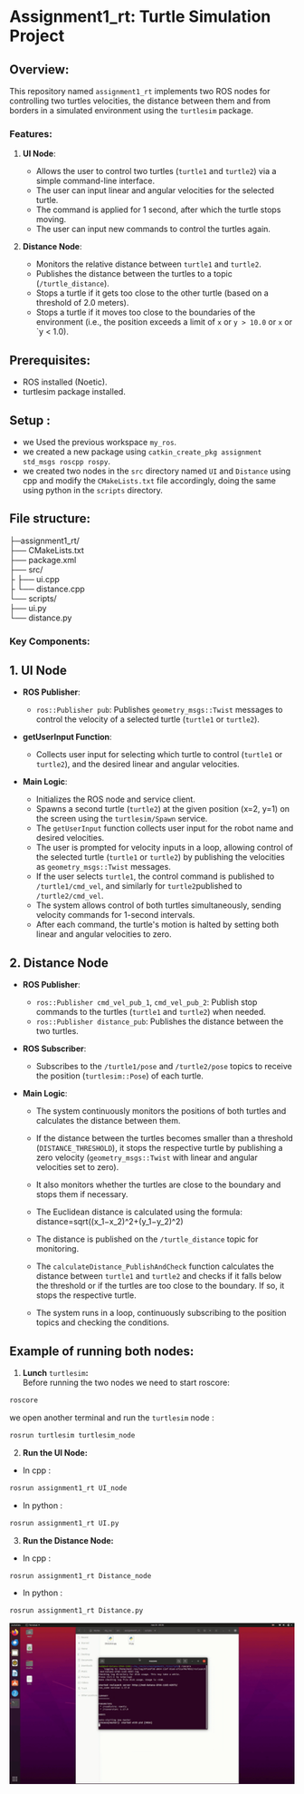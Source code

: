# Assignment1_rt: Turtle Simulation Project

## Overview:

This repository named `assignment1_rt` implements two ROS nodes for controlling two turtles velocities, the distance between them and from borders in a simulated environment using the `turtlesim` package.

### Features:
1. **UI Node**:
   - Allows the user to control two turtles (`turtle1` and `turtle2`) via a simple command-line interface.
   - The user can input linear and angular velocities for the selected turtle.
   - The command is applied for 1 second, after which the turtle stops moving.
   - The user can input new commands to control the turtles again.

2. **Distance Node**:
   - Monitors the relative distance between `turtle1` and `turtle2`.
   - Publishes the distance between the turtles to a topic (`/turtle_distance`).
   - Stops a turtle if it gets too close to the other turtle (based on a threshold of 2.0 meters).
   - Stops a turtle if it moves too close to the boundaries of the environment (i.e., the position exceeds a limit of `x` or `y > 10.0` or `x` or `y < 1.0).

## Prerequisites:
- ROS installed (Noetic).
- turtlesim package installed.

## Setup : 
- we Used the previous workspace `my_ros`. 
- we created a new package using `catkin_create_pkg assignment std_msgs roscpp rospy`.
- we created two nodes in the `src` directory named `UI` and `Distance` using cpp and modify the `CMakeLists.txt` file accordingly, doing the same using python in the `scripts` directory.

## File structure:

├─assignment1_rt/ <br>
├── CMakeLists.txt <br>
├── package.xml <br>
├── src/ <br>
├    ├── ui.cpp <br>
├    └── distance.cpp <br>
└── scripts/ <br>
     ├── ui.py <br>
     └── distance.py <br>
     
### Key Components:  
      
## 1. **UI Node**
- **ROS Publisher**:
  - `ros::Publisher pub`: Publishes `geometry_msgs::Twist` messages to control the velocity of a selected turtle (`turtle1` or `turtle2`).

- **getUserInput Function**:
  - Collects user input for selecting which turtle to control (`turtle1` or `turtle2`), and the desired linear and angular velocities.
  
- **Main Logic**:
  - Initializes the ROS node and service client.
  - Spawns a second turtle (`turtle2`) at the given position (x=2, y=1) on the screen using the `turtlesim/Spawn` service.
  - The `getUserInput` function collects user input for the robot name and desired velocities.
  - The user is prompted for velocity inputs in a loop, allowing control of the selected turtle (`turtle1` or `turtle2`) by publishing the velocities as `geometry_msgs::Twist` messages.
  - If the user selects `turtle1`, the control command is published to `/turtle1/cmd_vel`, and similarly for `turtle2`published to `/turtle2/cmd_vel`.
  - The system allows control of both turtles simultaneously, sending velocity commands for 1-second intervals.
  - After each command, the turtle's motion is halted by setting both linear and angular velocities to zero.
  
## 2. **Distance Node**
- **ROS Publisher**:
  - `ros::Publisher cmd_vel_pub_1`, `cmd_vel_pub_2`: Publish stop commands to the turtles (`turtle1` and `turtle2`) when needed.
  - `ros::Publisher distance_pub`: Publishes the distance between the two turtles.

- **ROS Subscriber**:
  - Subscribes to the `/turtle1/pose` and `/turtle2/pose` topics to receive the position (`turtlesim::Pose`) of each turtle.

- **Main Logic**:
  - The system continuously monitors the positions of both turtles and calculates the distance between them.
  - If the distance between the turtles becomes smaller than a threshold (`DISTANCE_THRESHOLD`), it stops the respective turtle by publishing a zero velocity (`geometry_msgs::Twist` with linear and angular velocities set to zero).
  - It also monitors whether the turtles are close to the boundary and stops them if necessary.
  - The Euclidean distance is calculated using the formula:
                   distance=sqrt((x_1−x_2)^2+(y_1−y_2)^2)
               
  - The distance is published on the `/turtle_distance` topic for monitoring.
  - The `calculateDistance_PublishAndCheck` function calculates the distance between `turtle1` and `turtle2` and checks if it falls below the threshold or if the turtles are too close to the boundary. If so, it stops the respective turtle.
  - The system runs in a loop, continuously subscribing to the position topics and checking the conditions.

## Example of running both nodes:
1. **Lunch** `turtlesim`**:** <br>
Before running the two nodes we need to start roscore: 
```bash
roscore
```
we open another terminal and run the `turtlesim` node : 
```bash
rosrun turtlesim turtlesim_node
```
2. **Run the UI Node:**
- In cpp : <br>
```bash
rosrun assignment1_rt UI_node
```
- In python : <br>
```bash
rosrun assignment1_rt UI.py
```
3. **Run the Distance Node:**
- In cpp : <br>
```bash
rosrun assignment1_rt Distance_node
```
- In python : <br>
```bash
rosrun assignment1_rt Distance.py
``` 

![Example GIF](images/Example_assignment1_rt.gif)

